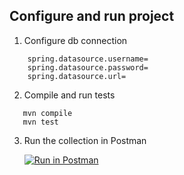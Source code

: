 ## Configure and run project

1. Configure db connection

```properties
    spring.datasource.username=
    spring.datasource.password=
    spring.datasource.url=
```
2. Compile and run tests 
```properties
   mvn compile
   mvn test
```
3. Run the collection in Postman

    [![Run in Postman](https://run.pstmn.io/button.svg)](https://app.getpostman.com/run-collection/ff28c3882c6736119cca?action=collection%2Fimport)
